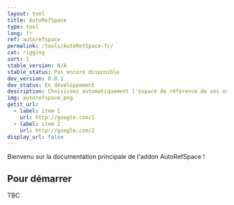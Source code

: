 ```yaml
---
layout: tool
title: AutoRefSpace
type: tool
lang: fr
ref: autorefspace
permalink: /tools/AutoRefSpace-fr/
cat: rigging
sort: 1
stable_version: N/A
stable_status: Pas encore disponible
dev_version: 0.0.1
dev_status: En développement
description: Choisissez automatiquement l'espace de référence de vos os
img: autorefspace.png
getit_url:
  - label: item 1
    url: http://google.com/1
  - label: item 2
    url: http://google.com/2
display_url: false
---
```


Bienvenu sur la documentation principale de l'addon AutoRefSpace !

## Pour démarrer
TBC
